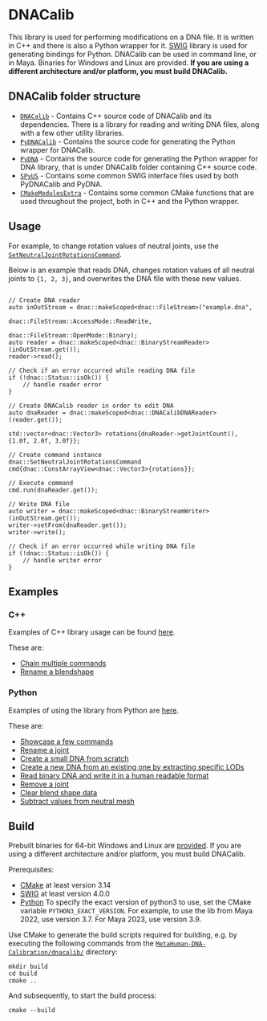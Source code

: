 # DNACalib
This library is used for performing modifications on a DNA file.
It is written in C++ and there is also a Python wrapper for it. [SWIG](https://www.swig.org/) library is used for generating
bindings for Python. DNACalib can be used in command line, or in Maya.
Binaries for Windows and Linux are provided. **If you are using a different architecture and/or platform, you must build DNACalib.**

## DNACalib folder structure
- [`DNACalib`](https://github.com/EpicGames/MetaHuman-DNA-Calibration/tree/main/dnacalib/DNACalib) - Contains C++ source code of DNACalib and its dependencies. There is a library for
reading and writing DNA files, along with a few other utility libraries.
- [`PyDNACalib`](https://github.com/EpicGames/MetaHuman-DNA-Calibration/tree/main/dnacalib/PyDNACalib) - Contains the source code for generating the Python wrapper for DNACalib.
- [`PyDNA`](https://github.com/EpicGames/MetaHuman-DNA-Calibration/tree/main/dnacalib/PyDNA) - Contains the source code for generating the Python wrapper for DNA library, that is under
DNACalib folder containing C++ source code.
- [`SPyUS`](https://github.com/EpicGames/MetaHuman-DNA-Calibration/tree/main/dnacalib/SPyUS) - Contains some common SWIG interface files used by both PyDNACalib and PyDNA.
- [`CMakeModulesExtra`](https://github.com/EpicGames/MetaHuman-DNA-Calibration/tree/main/dnacalib/CMakeModulesExtra) - Contains some common CMake functions that are used throughout the
project, both in C++ and the Python wrapper.

## Usage

For example, to change rotation values of neutral joints, use the 
[`SetNeutralJointRotationsCommand`](https://github.com/EpicGames/MetaHuman-DNA-Calibration/tree/main/dnacalib/DNACalib/include/dnacalib/commands/SetNeutralJointRotationsCommand.h).

Below is an example that reads DNA, changes rotation values of all neutral joints to `{1, 2, 3}`, and overwrites the DNA
file with these new values.

```

// Create DNA reader
auto inOutStream = dnac::makeScoped<dnac::FileStream>("example.dna",
                                                      dnac::FileStream::AccessMode::ReadWrite,
                                                      dnac::FileStream::OpenMode::Binary);
auto reader = dnac::makeScoped<dnac::BinaryStreamReader>(inOutStream.get());
reader->read();

// Check if an error occurred while reading DNA file
if (!dnac::Status::isOk()) {
    // handle reader error
}

// Create DNACalib reader in order to edit DNA
auto dnaReader = dnac::makeScoped<dnac::DNACalibDNAReader>(reader.get());

std::vector<dnac::Vector3> rotations{dnaReader->getJointCount(), {1.0f, 2.0f, 3.0f}};

// Create command instance
dnac::SetNeutralJointRotationsCommand cmd{dnac::ConstArrayView<dnac::Vector3>{rotations}};

// Execute command
cmd.run(dnaReader.get());

// Write DNA file
auto writer = dnac::makeScoped<dnac::BinaryStreamWriter>(inOutStream.get());
writer->setFrom(dnaReader.get());
writer->write();

// Check if an error occurred while writing DNA file
if (!dnac::Status::isOk()) {
    // handle writer error
}
```

## Examples

### C++
Examples of C++ library usage can be found [here](https://github.com/EpicGames/MetaHuman-DNA-Calibration/tree/main/dnacalib/DNACalib/examples).

These are:
- [Chain multiple commands](https://github.com/EpicGames/MetaHuman-DNA-Calibration/tree/main/dnacalib/DNACalib/examples/CommandSequence.cpp)
- [Rename a blendshape](https://github.com/EpicGames/MetaHuman-DNA-Calibration/tree/main/dnacalib/DNACalib/examples/SingleCommand.cpp)

### Python
Examples of using the library from Python are [here](https://github.com/EpicGames/MetaHuman-DNA-Calibration/tree/main/examples).

These are:
- [Showcase a few commands](https://github.com/EpicGames/MetaHuman-DNA-Calibration/tree/main/examples/dnacalib_demo.py)
- [Rename a joint](https://github.com/EpicGames/MetaHuman-DNA-Calibration/tree/main/examples/dnacalib_rename_joint_demo.py)
- [Create a small DNA from scratch](https://github.com/EpicGames/MetaHuman-DNA-Calibration/tree/main/examples/dna_demo.py)
- [Create a new DNA from an existing one by extracting specific LODs](https://github.com/EpicGames/MetaHuman-DNA-Calibration/tree/main/examples/dnacalib_lod_demo.py)
- [Read binary DNA and write it in a human readable format](https://github.com/EpicGames/MetaHuman-DNA-Calibration/tree/main/examples/dna_binary_to_json_demo.py)
- [Remove a joint](https://github.com/EpicGames/MetaHuman-DNA-Calibration/tree/main/examples/dnacalib_remove_joint.py)
- [Clear blend shape data](https://github.com/EpicGames/MetaHuman-DNA-Calibration/tree/main/examples/dnacalib_clear_blend_shapes.py)
- [Subtract values from neutral mesh](https://github.com/EpicGames/MetaHuman-DNA-Calibration/tree/main/examples/dnacalib_neutral_mesh_subtract.py)


## Build
Prebuilt binaries for 64-bit Windows and Linux are [provided](https://github.com/EpicGames/MetaHuman-DNA-Calibration/tree/main/lib).
If you are using a different architecture and/or platform, you must build DNACalib.

Prerequisites:
- [CMake](https://cmake.org/download/) at least version 3.14
- [SWIG](https://www.swig.org/download.html) at least version 4.0.0
- [Python](https://www.python.org/downloads/) To specify the exact version of python3 to use, set the CMake variable
`PYTHON3_EXACT_VERSION`. For example, to use the lib from Maya 2022, use version 3.7. For Maya 2023, use version 3.9.

Use CMake to generate the build scripts required for building, e.g. by executing the following commands from the
[`MetaHuman-DNA-Calibration/dnacalib/`](https://github.com/EpicGames/MetaHuman-DNA-Calibration/tree/main/dnacalib) directory:

```
mkdir build
cd build
cmake ..
```

And subsequently, to start the build process:
```
cmake --build
```
